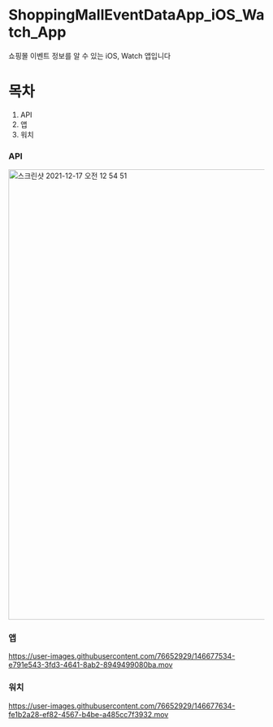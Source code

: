 # ShoppingMallEventDataApp_iOS_Watch_App
쇼핑몰 이벤트 정보를 알 수 있는 iOS, Watch 앱입니다 

# 목차 
1. API
2. 앱
3. 워치
### API
<img width="886" alt="스크린샷 2021-12-17 오전 12 54 51" src="https://user-images.githubusercontent.com/76652929/146677583-bbfcc236-a72b-4b9e-a533-1c54c13d7da3.png">

### 앱 
https://user-images.githubusercontent.com/76652929/146677534-e791e543-3fd3-4641-8ab2-8949499080ba.mov

### 워치 

https://user-images.githubusercontent.com/76652929/146677634-fe1b2a28-ef82-4567-b4be-a485cc7f3932.mov


